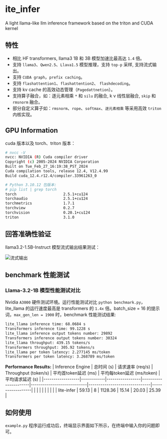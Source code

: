 # ite_infer
A light llama-like llm inference framework based on the triton and CUDA kernel

## 特性

- 相比 HF transformers, llama3 1B 和 3B 模型加速比最高达 `1.4` 倍。
- 支持 `llama3`、`Qwen2.5`、`Llava1.5` 模型推理，支持 `top-p` 采样, 支持流式输出。
- 支持 `CUDA graph`，`prefix caching`。
- 支持 `flashattention1`、`flashattention2`、 `flashdecoding`。
- 支持 kv cache 的高效动态管理（`Pagedattnetion`）。
- 支持算子融合，如：逐元素相乘 `*` 和 `silu` 的融合, k v 线性层融合, `skip` 和 `rmsnorm` 融合。
- 部分自定义算子如：`rmsnorm`、`rope`、`softmax`、`逐元素相乘` 等采用高效 `triton` 内核实现。

## GPU Information

cuda 版本以及 torch、triton 版本：

```bash
# nvcc -V
nvcc: NVIDIA (R) Cuda compiler driver
Copyright (c) 2005-2024 NVIDIA Corporation
Built on Tue_Feb_27_16:19:38_PST_2024
Cuda compilation tools, release 12.4, V12.4.99
Build cuda_12.4.r12.4/compiler.33961263_0

# Python 3.10.12 包版本:
# pip list | grep torch
torch                     2.5.1+cu124
torchaudio                2.5.1+cu124
torchmetrics              1.7.1
torchview                 0.2.7
torchvision               0.20.1+cu124
triton                    3.1.0
```

## 回答准确性验证

llama3.2-1.5B-Instruct 模型流式输出结果测试：

![流式输出](./images/llama3.2_stream_generate.gif)


## benchmark 性能测试

### Llama-3.2-1B 模型性能测试对比

Nvidia `A3000` 硬件测试环境。运行性能测试对比 `python benchmark.py`，lite_llama 的运行速度最高是 transformers 的 `1.4x` 倍。batch_size = 16 的提示词，`max_gen_len = 1900` 时，benchmark 性能测试结果:

```bash
lite_llama inference time: 68.0684 s
Transformers inference time: 99.1228 s
lite_llama inference output tokens number: 29892
Transformers inference output tokens number: 30324
lite_llama throughput: 439.15 tokens/s
Transformers throughput: 305.92 tokens/s
lite_llama per token latency: 2.277145 ms/token
Transformers per token latency: 3.268789 ms/token
```

**Performance Results:**
| Inference Engine | 总时间 (s) | 请求速率 (req/s) | Throughput (token/s) | 平均首token延迟 (ms)        | 平均每token延迟 (ms/token)     | 平均请求延迟 (s)  |
|------------------|------------|-----------------|----------------------|----------------------------|-------------------------------|------------------|
|                  |            |                 |                      |                            |                               |                  |
| lite-infer       |    59.13   |        8        |     1128.36          |     15.14                  |      20.03                    |        25.39     |


## 如何使用
`example.py` 程序运行成功后，终端显示界面如下所示，在终端中输入你的问题即可。


